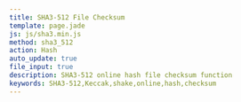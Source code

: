 ```yaml
---
title: SHA3-512 File Checksum
template: page.jade
js: js/sha3.min.js
method: sha3_512
action: Hash
auto_update: true
file_input: true
description: SHA3-512 online hash file checksum function
keywords: SHA3-512,Keccak,shake,online,hash,checksum
---
```

